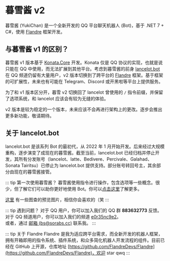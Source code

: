 # 暮雪酱 v2

暮雪酱 (YukiChan) 是一个全新开发的 QQ 平台聊天机器人 (Bot)，基于 .NET 7 + C#，使用 [Flandre](https://github.com/FlandreDevs/Flandre) 框架开发。

## 与暮雪酱 v1 的区别？
暮雪酱 v1 版本基于 [Konata.Core](https://github.com/KonataDev/Konata.Core) 开发。Konata 仅是 QQ 协议的实现，也就是说只能在 QQ 中使用，而无法扩展到其他平台。考虑到暮雪酱的前身 [lancelot.bot](https://docs.sorabs.cc/lancelot/) 在 QQ 频道仍留有大量用户，v2 版本切换到了跨平台的 [Flandre](https://github.com/FlandreDevs/Flandre) 框架。基于框架的可扩展性，未来也有可能在 Telegram、Discord 或开黑啦等平台上提供服务。

为了和 v1 版本区分开，暮雪 v2 切换回了 lancelot 曾使用的 `/` 指令前缀，并保留了选项系统，和 lancelot 应该会有较为无缝的体验。

v2 版本是较为稳定的一个版本，未来应该不会再进行架构上的更改。逐步会推出更多新功能，敬请期待。

## 关于 lancelot.bot
lancelot.bot 是该系列 Bot 的最初代，从 2022 年 1 月开始开发。后来经过大规模重构，逐步演变了成现在的暮雪酱。截至当前，lancelot.bot 已经归档并停止开发，其所有分发账号（lancelot、latte、Bedivere、Percivale、Galahad、Sonata Tairitsu）已停止为 lancelot.bot 提供支持。部分账号转回号主，其余部分由现在的暮雪酱接管。

::: tip 第一次使用暮雪酱？
暮雪酱使用指令进行操作，包含选项等一些概念。很少，但了解它们可以助你更好地使用 Bot。你可以[点击这里](./intro.md)了解更多。

[这里](./gallery.md) 有一些图查的预览图片，相信你会喜欢的（笑
:::

::: tip 遇到问题？
对于 QQ 用户，你可以加入我们的 QQ 群 **883632773** 反馈。  
对于 QQ 频道用户，你可以加入我们的频道 [e0r35nc9e2](https://qun.qq.com/qqweb/qunpro/share?_wv=3&_wwv=128&appChannel=share&inviteCode=11UIUD&businessType=9&from=246610&biz=ka)。  
或者，通过 [邮箱 (bs@sorabs.cc)](mailto:bs@sorabs.cc) 联系我。
:::

::: tip 关于 Flandre
Flandre 是我为适应跨平台需求，而全新开发的机器人框架，拥有开箱即用的指令系统、插件系统，和众多简化机器人开发流程的组件。目前已经在 GitHub 上开源，仓库地址 [https://github.com/FlandreDevs/Flandre](https://github.com/FlandreDevs/Flandre)，欢迎 star qwq
:::
